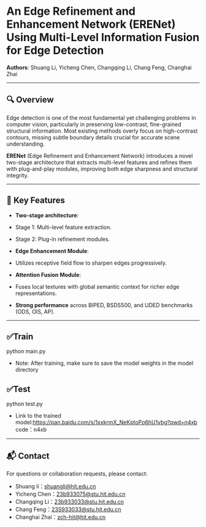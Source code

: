 # An Edge Refinement and Enhancement Network (ERENet) Using Multi-Level Information Fusion for Edge Detection

**Authors**: Shuang Li, Yicheng Chen, Changqing Li, Chang Feng, Changhai Zhai

---

## 🔍 Overview

Edge detection is one of the most fundamental yet challenging problems in computer vision, particularly in preserving low-contrast, fine-grained structural information. Most existing methods overly focus on high-contrast contours, missing subtle boundary details crucial for accurate scene understanding.

**ERENet** (Edge Refinement and Enhancement Network) introduces a novel two-stage architecture that extracts multi-level features and refines them with plug-and-play modules, improving both edge sharpness and structural integrity.

---

## 🎯 Key Features

-  **Two-stage architecture**:
  - Stage 1: Multi-level feature extraction.
  - Stage 2: Plug-in refinement modules.

-  **Edge Enhancement Module**:
  - Utilizes receptive field flow to sharpen edges progressively.

-  **Attention Fusion Module**:
  - Fuses local textures with global semantic context for richer edge representations.

-  **Strong performance** across BIPED, BSDS500, and UDED benchmarks (ODS, OIS, AP).

---

## ✅Train
python main.py 
  - Note: After training, make sure to save the model weights in the model directory
## ✅Test
python test.py 
  - Link to the trained model:https://pan.baidu.com/s/1xxkrmX_NeKptoPo6hU1vbg?pwd=n4xb  code：n4xb
---

## 📬 Contact
For questions or collaboration requests, please contact:

- Shuang li：shuangli@hit.edu.cn
- Yicheng Chen：23b933075@stu.hit.edu.cn
- Changqing Li：23b933033@stu.hit.edu.cn
- Chang Feng：23S933033@stu.hit.edu.cn
- Changhai Zhai：zch-hit@hit.edu.cn

